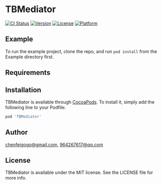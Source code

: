 # TBMediator

[![CI Status](https://img.shields.io/travis/chenfeigogo@gmail.com/TBMediator.svg?style=flat)](https://travis-ci.org/chenfeigogo@gmail.com/TBMediator)
[![Version](https://img.shields.io/cocoapods/v/TBMediator.svg?style=flat)](https://cocoapods.org/pods/TBMediator)
[![License](https://img.shields.io/cocoapods/l/TBMediator.svg?style=flat)](https://cocoapods.org/pods/TBMediator)
[![Platform](https://img.shields.io/cocoapods/p/TBMediator.svg?style=flat)](https://cocoapods.org/pods/TBMediator)

## Example

To run the example project, clone the repo, and run `pod install` from the Example directory first.

## Requirements

## Installation

TBMediator is available through [CocoaPods](https://cocoapods.org). To install
it, simply add the following line to your Podfile:

```ruby
pod 'TBMediator'
```

## Author

chenfeigogo@gmail.com, 964267617@qq.com

## License

TBMediator is available under the MIT license. See the LICENSE file for more info.
